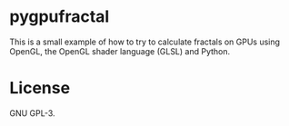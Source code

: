 # pygpufractal
This is a small example of how to try to calculate fractals on GPUs using
OpenGL, the OpenGL shader language (GLSL) and Python.

# License
GNU GPL-3.
